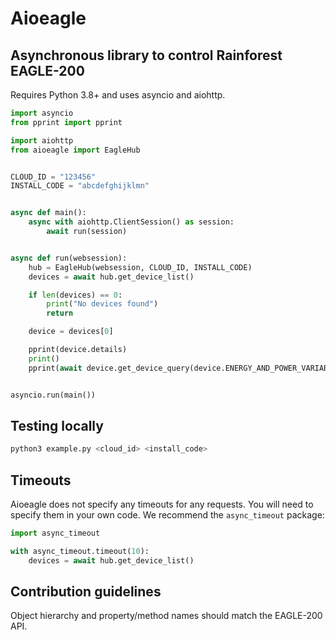 # Aioeagle

## Asynchronous library to control Rainforest EAGLE-200

Requires Python 3.8+ and uses asyncio and aiohttp.

```python
import asyncio
from pprint import pprint

import aiohttp
from aioeagle import EagleHub


CLOUD_ID = "123456"
INSTALL_CODE = "abcdefghijklmn"


async def main():
    async with aiohttp.ClientSession() as session:
        await run(session)


async def run(websession):
    hub = EagleHub(websession, CLOUD_ID, INSTALL_CODE)
    devices = await hub.get_device_list()

    if len(devices) == 0:
        print("No devices found")
        return

    device = devices[0]

    pprint(device.details)
    print()
    pprint(await device.get_device_query(device.ENERGY_AND_POWER_VARIABLES))


asyncio.run(main())
```

## Testing locally

```bash
python3 example.py <cloud_id> <install_code>
```

## Timeouts

Aioeagle does not specify any timeouts for any requests. You will need to specify them in your own code. We recommend the `async_timeout` package:

```python
import async_timeout

with async_timeout.timeout(10):
    devices = await hub.get_device_list()
```

## Contribution guidelines

Object hierarchy and property/method names should match the EAGLE-200 API.
